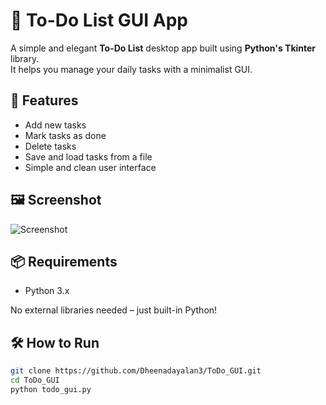 # 📝 To-Do List GUI App

A simple and elegant **To-Do List** desktop app built using **Python's Tkinter** library.  
It helps you manage your daily tasks with a minimalist GUI.

## 🚀 Features

- Add new tasks
- Mark tasks as done
- Delete tasks
- Save and load tasks from a file
- Simple and clean user interface

## 🖼️ Screenshot

![Screenshot](screenshot.png) <!-- Add an actual screenshot image later -->

## 📦 Requirements

- Python 3.x

No external libraries needed – just built-in Python!

## 🛠️ How to Run

```bash
git clone https://github.com/Dheenadayalan3/ToDo_GUI.git
cd ToDo_GUI
python todo_gui.py
